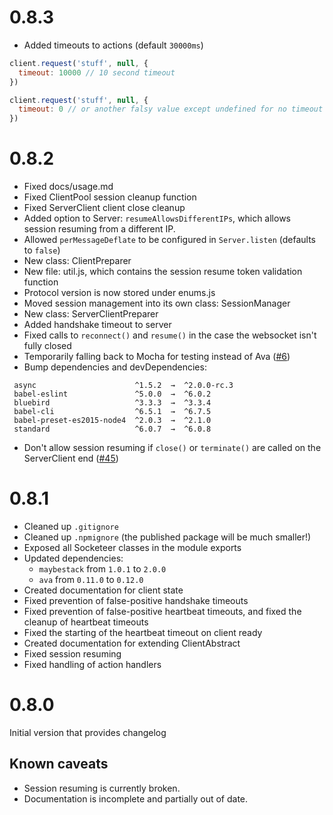 0.8.3
===

* Added timeouts to actions (default `30000ms`)
```js
client.request('stuff', null, {
  timeout: 10000 // 10 second timeout
})

client.request('stuff', null, {
  timeout: 0 // or another falsy value except undefined for no timeout
})
```

0.8.2
===

* Fixed docs/usage.md
* Fixed ClientPool session cleanup function
* Fixed ServerClient client close cleanup
* Added option to Server: `resumeAllowsDifferentIPs`, which allows session resuming from a different IP.
* Allowed `perMessageDeflate` to be configured in `Server.listen` (defaults to `false`)
* New class: ClientPreparer
* New file: util.js, which contains the session resume token validation function
* Protocol version is now stored under enums.js
* Moved session management into its own class: SessionManager
* New class: ServerClientPreparer
* Added handshake timeout to server
* Fixed calls to `reconnect()` and `resume()` in the case the websocket isn't fully closed
* Temporarily falling back to Mocha for testing instead of Ava ([#6](https://github.com/seapunk/socketeer/issues/6))
* Bump dependencies and devDependencies:
```
 async                      ^1.5.2  →  ^2.0.0-rc.3
 babel-eslint               ^5.0.0  →  ^6.0.2
 bluebird                   ^3.3.3  →  ^3.3.4
 babel-cli                  ^6.5.1  →  ^6.7.5
 babel-preset-es2015-node4  ^2.0.3  →  ^2.1.0
 standard                   ^6.0.7  →  ^6.0.8
```
* Don't allow session resuming if `close()` or `terminate()` are called on the ServerClient end ([#45](https://github.com/seapunk/socketeer/issues/45))

0.8.1
===

* Cleaned up `.gitignore`
* Cleaned up `.npmignore` (the published package will be much smaller!)
* Exposed all Socketeer classes in the module exports
* Updated dependencies:
    - `maybestack` from `1.0.1` to `2.0.0`
    - `ava` from `0.11.0` to `0.12.0`
* Created documentation for client state
* Fixed prevention of false-positive handshake timeouts
* Fixed prevention of false-positive heartbeat timeouts, and fixed the cleanup of heartbeat timeouts
* Fixed the starting of the heartbeat timeout on client ready
* Created documentation for extending ClientAbstract
* Fixed session resuming
* Fixed handling of action handlers

0.8.0
===

Initial version that provides changelog

Known caveats
---

* Session resuming is currently broken.
* Documentation is incomplete and partially out of date.
